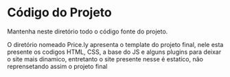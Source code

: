 # Código do Projeto

Mantenha neste diretório todo o código fonte do projeto. 

O diretório nomeado Price.ly apresenta o template do projeto final, nele esta presente os codigos HTML, CSS, a base do JS e alguns plugins 
para deixar o site mais dinamico, entretanto o site presente nesse é estatico, não reprensetando assim o projeto final 

